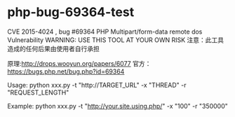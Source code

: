 # php-bug-69364-test
CVE 2015-4024 , bug #69364 PHP Multipart/form-data remote dos Vulnerability
WARNING: USE THIS TOOL AT YOUR OWN RISK 
注意：此工具造成的任何后果由使用者自行承担

原理:http://drops.wooyun.org/papers/6077
官方：https://bugs.php.net/bug.php?id=69364

Usage: python xxx.py -t "http://TARGET_URL" -x "THREAD" -r "REQUEST_LENGTH"

Example: python xxx.py -t "http://your.site.using.php/" -x "100" -r "350000"
